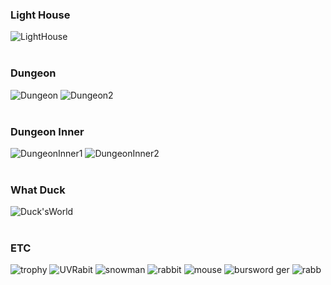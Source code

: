 ### Light House
![LightHouse](https://github.com/eva0519/3DWork/assets/57734102/309adbfe-418b-4ebd-a61c-480244cfa101)
<br/>
<br/>
### Dungeon
![Dungeon](https://github.com/eva0519/3DWork/assets/57734102/8319889a-0751-4d0f-871b-ba585411f8e6)
![Dungeon2](https://github.com/eva0519/3DWork/assets/57734102/697fac3f-5766-4b80-96fd-6140db39365a)
<br/>
<br/>
### Dungeon Inner
![DungeonInner1](https://github.com/eva0519/3DWork/assets/57734102/0b61cf54-4fff-4e3f-8e32-aa4d52262fad)
![DungeonInner2](https://github.com/eva0519/3DWork/assets/57734102/8c104351-6707-4f81-8d10-09494309f3ec)
<br/>
<br/>
### What Duck
![Duck'sWorld](https://github.com/eva0519/3DWork/assets/57734102/6e92ce4f-ff26-4d6f-8578-0d432be3e0af)
<br/>
<br/>
### ETC
![trophy](https://github.com/eva0519/3DWork/assets/57734102/180d431c-00b8-4250-b5e7-4cdd6a3fec7e)
![UVRabit](https://github.com/eva0519/3DWork/assets/57734102/4bf99e6f-fa3f-4a02-9c41-6d0904a96bb6)
![snowman](https://github.com/eva0519/3DWork/assets/57734102/a3dd1928-aa7c-4062-8290-94215deb0d74)
![rabbit](https://github.com/eva0519/3DWork/assets/57734102/ff76a010-a476-41c6-937e-7f405b0fd4a3)
![mouse](https://github.com/eva0519/3DWork/assets/57734102/2ae8a64b-02b4-4a40-8a0a-e36d61bc08b0)
![bur![sword](https://github.com/eva0519/3DWork/assets/57734102/4b2fb518-dc0e-4d42-8190-48bfb299d0c9)
ger](https://github.com/eva0519/3DWork/assets/57734102/019e8f77-cc31-4da5-8abe-840950bb417f)
![rabb](https://github.com/eva0519/3DWork/assets/57734102/0f67f40b-5dd3-49b9-97d2-8d591df39c0d)

